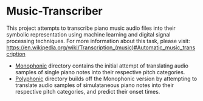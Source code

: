 # Music-Transcriber

This project attempts to transcribe piano music audio files into their symbolic representation using machine learning and digital signal processing techniques. For more information about this task, please visit: https://en.wikipedia.org/wiki/Transcription_(music)#Automatic_music_transcription

- [Monophonic](Monophonic) directory contains the initial attempt of translating audio samples of single piano notes into their respective pitch categories.
- [Polyphonic](Polyphonic) directory builds off the Monophonic version by attempting to translate audio samples of simulataneous piano notes into their respective pitch categories, and predict their onset times.
